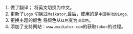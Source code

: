 1. 做了翻译； 
将英文切换为中文。
2. 更新了`Logo`
切换过`Maikator`,最后，使用的是`中国移动的Logo`.
3. 更换主题的颜色
将颜色从`红色`变为`淡蓝色`。
4. 添加了支持网站：`www.maikator.com`的获取`token`的过程。
